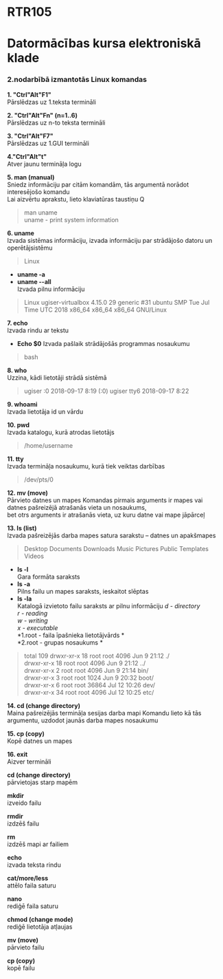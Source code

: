 # RTR105  
# Datormācības kursa elektroniskā klade  
### 2.nodarbībā izmantotās Linux komandas


**1. "Ctrl"Alt"F1"**  
Pārslēdzas uz 1.teksta termināli 

**2. "Ctrl"Alt"Fn" (n=1..6)**  
Pārslēdzas uz n-to teksta termināli

**3. "Ctrl"Alt"F7"**  
Pārslēdzas uz 1.GUI termināli 
 
**4."Ctrl"Alt"t"**  
Atver jaunu termināļa logu 

**5. man (manual)**  
Sniedz informāciju par citām komandām, tās argumentā norādot interesējošo komandu  
Lai aizvērtu aprakstu, lieto klaviatūras taustiņu Q
 > man uname  
 uname - print system information
 
**6. uname**  
Izvada sistēmas informāciju, izvada informāciju par strādājošo datoru un operētājsistēmu 
> Linux

* **uname -a** 
* **uname --all**  
Izvada pilnu informāciju
>Linux ugiser-virtualbox 4.15.0 29 generic #31 ubuntu SMP Tue Jul Time UTC 2018 x86_64 x86_64 x86_64 GNU/Linux

**7. echo**   
Izvada rindu ar tekstu
* **Echo $0** 
Izvada pašlaik strādājošās programmas nosaukumu
>bash

**8. who**   
Uzzina, kādi lietotāji strādā sistēmā
> ugiser  :0      2018-09-17 8:19 (:0)
  ugiser  tty6    2018-09-17 8:22
  
**9. whoami**  
Izvada lietotāja id un vārdu

**10. pwd**  
Izvada katalogu, kurā atrodas lietotājs
> /home/username  

**11. tty**  
Izvada termināļa nosaukumu, kurā tiek veiktas darbības
> /dev/pts/0

**12. mv (move)**   
Pārvieto datnes un mapes
Komandas pirmais arguments ir mapes vai datnes pašreizējā atrašanās vieta un nosaukums,  
bet otrs arguments ir atrašanās vieta, uz kuru datne vai mape jāpārceļ

**13. ls (list)**  
Izvada pašreizējās darba mapes satura sarakstu – datnes un apakšmapes 
>Desktop Documents Downloads Music Pictures Public Templates Videos

* **ls -l**          
  Gara formāta saraksts   
* **ls -a**          
  Pilns failu un mapes saraksts, ieskaitot slēptas
* **ls -la**          
  Katalogā izvietoto failu saraksts ar pilnu informāciju
      *d - directory*  
      *r - reading*  
      *w - writing*  
      *x - executable*  
      *1.root - faila īpašnieka lietotājvārds *   
      *2.root - grupas nosaukums *   
 > total 109
drwxr-xr-x 18 root root 4096 Jun 9 21:12 ./   
drwxr-xr-x 18 root root 4096 Jun 9 21:12 ../    
drwxr-xr-x 2 root root 4096 Jun 9 21:14 bin/    
drwxr-xr-x 3 root root 1024 Jun 9 20:32 boot/   
drwxr-xr-x 6 root root 36864 Jul 12 10:26 dev/  
drwxr-xr-x 34 root root 4096 Jul 12 10:25 etc/

**14. cd (change directory)**  
Maina pašreizējās termināļa sesijas darba mapi 
Komandu lieto kā tās argumentu, uzdodot jaunās darba mapes nosaukumu 
 
**15. cp (copy)**   
Kopē datnes un mapes
 
**16. exit**  
Aizver termināli

**cd (change directory)**   
pārvietojas starp mapēm  

**mkdir**    
izveido failu  

**rmdir**   
izdzēš failu  

**rm**  
izdzēš mapi ar failiem  

**echo**  
izvada teksta rindu   

**cat/more/less**    
attēlo faila saturu  

**nano**  
rediģē faila saturu  

**chmod (change mode)**  
rediģē lietotāja atļaujas  

**mv (move)**  
pārvieto failu  

**cp (copy)**  
kopē failu















  





